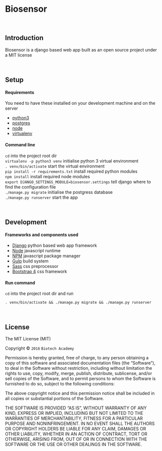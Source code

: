 # Biosensor

&nbsp;

## Introduction

Biosensor is a django based web app built as an open source project under a MIT license

&nbsp;

## Setup  

#### Requirements  
You need to have these installed on your development machine and on the server
- [python3](https://www.python.org)  
- [postgres](https://www.postgresql.org)
- [node](https://nodejs.org/)
- [virtualenv](https://virtualenv.pypa.io/en/stable/)

#### Command line

`cd` into the project root dir  
`virtualenv -p python3 venv` initialise python 3 virtual environment  
`. venv/bin/activate` start the virtual environment  
`pip install -r requirements.txt` install required python modules  
`npm install` install required node modules  
`export DJANGO_SETTINGS_MODULE=biosensor.settings` tell django where to find the configuration file  
`./manage.py migrate` initialise the postgress database  
`./manage.py runserver` start the app  

&nbsp;

## Development

#### Frameworks and components used
- [Django](https://www.djangoproject.com) python based web app framework
- [Node](https://nodejs.org/) javascript runtime
- [NPM](https://www.npmjs.com) javascript package manager
- [Gulp](http://gulpjs.com) build system
- [Sass](http://sass-lang.com) css preprocessor
- [Bootstrap 4](http://v4-alpha.getbootstrap.com) css framework

#### Run command

`cd` into the project root dir and run
```
. venv/bin/activate && ./manage.py migrate && ./manage.py runserver
```

&nbsp;

## License

The MIT License (MIT)

Copyright © `2016` `Biotech Academy`

Permission is hereby granted, free of charge, to any person
obtaining a copy of this software and associated documentation
files (the “Software”), to deal in the Software without
restriction, including without limitation the rights to use,
copy, modify, merge, publish, distribute, sublicense, and/or sell
copies of the Software, and to permit persons to whom the
Software is furnished to do so, subject to the following
conditions:

The above copyright notice and this permission notice shall be
included in all copies or substantial portions of the Software.

THE SOFTWARE IS PROVIDED “AS IS”, WITHOUT WARRANTY OF ANY KIND,
EXPRESS OR IMPLIED, INCLUDING BUT NOT LIMITED TO THE WARRANTIES
OF MERCHANTABILITY, FITNESS FOR A PARTICULAR PURPOSE AND
NONINFRINGEMENT. IN NO EVENT SHALL THE AUTHORS OR COPYRIGHT
HOLDERS BE LIABLE FOR ANY CLAIM, DAMAGES OR OTHER LIABILITY,
WHETHER IN AN ACTION OF CONTRACT, TORT OR OTHERWISE, ARISING
FROM, OUT OF OR IN CONNECTION WITH THE SOFTWARE OR THE USE OR
OTHER DEALINGS IN THE SOFTWARE.
